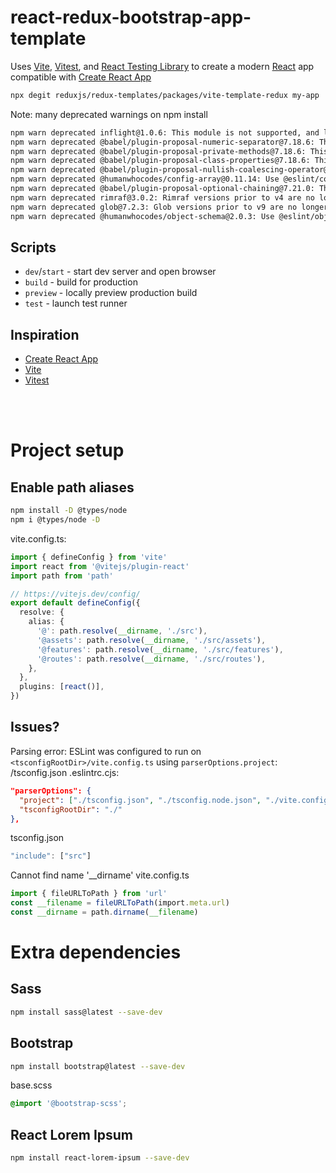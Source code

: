 # react-redux-bootstrap-app-template

Uses [Vite](https://vitejs.dev/), [Vitest](https://vitest.dev/), and [React Testing Library](https://github.com/testing-library/react-testing-library) to create a modern [React](https://react.dev/) app compatible with [Create React App](https://create-react-app.dev/)

```sh
npx degit reduxjs/redux-templates/packages/vite-template-redux my-app
```

Note: many deprecated warnings on npm install

```sh
npm warn deprecated inflight@1.0.6: This module is not supported, and leaks memory. Do not use it. Check out lru-cache if you want a good and tested way to coalesce async requests by a key value, which is much more comprehensive and powerful.
npm warn deprecated @babel/plugin-proposal-numeric-separator@7.18.6: This proposal has been merged to the ECMAScript standard and thus this plugin is no longer maintained. Please use @babel/plugin-transform-numeric-separator instead.
npm warn deprecated @babel/plugin-proposal-private-methods@7.18.6: This proposal has been merged to the ECMAScript standard and thus this plugin is no longer maintained. Please use @babel/plugin-transform-private-methods instead.
npm warn deprecated @babel/plugin-proposal-class-properties@7.18.6: This proposal has been merged to the ECMAScript standard and thus this plugin is no longer maintained. Please use @babel/plugin-transform-class-properties instead.
npm warn deprecated @babel/plugin-proposal-nullish-coalescing-operator@7.18.6: This proposal has been merged to the ECMAScript standard and thus this plugin is no longer maintained. Please use @babel/plugin-transform-nullish-coalescing-operator instead.
npm warn deprecated @humanwhocodes/config-array@0.11.14: Use @eslint/config-array instead
npm warn deprecated @babel/plugin-proposal-optional-chaining@7.21.0: This proposal has been merged to the ECMAScript standard and thus this plugin is no longer maintained. Please use @babel/plugin-transform-optional-chaining instead.
npm warn deprecated rimraf@3.0.2: Rimraf versions prior to v4 are no longer supported
npm warn deprecated glob@7.2.3: Glob versions prior to v9 are no longer supported
npm warn deprecated @humanwhocodes/object-schema@2.0.3: Use @eslint/object-schema instead
```

## Scripts

- `dev`/`start` - start dev server and open browser
- `build` - build for production
- `preview` - locally preview production build
- `test` - launch test runner

## Inspiration

- [Create React App](https://github.com/facebook/create-react-app/tree/main/packages/cra-template)
- [Vite](https://github.com/vitejs/vite/tree/main/packages/create-vite/template-react)
- [Vitest](https://github.com/vitest-dev/vitest/tree/main/examples/react-testing-lib)

<br /><br />

# Project setup

## Enable path aliases

```sh
npm install -D @types/node
npm i @types/node -D
```

vite.config.ts:

```ts
import { defineConfig } from 'vite'
import react from '@vitejs/plugin-react'
import path from 'path'

// https://vitejs.dev/config/
export default defineConfig({
  resolve: {
    alias: {
      '@': path.resolve(__dirname, './src'),
      '@assets': path.resolve(__dirname, './src/assets'),
      '@features': path.resolve(__dirname, './src/features'),
      '@routes': path.resolve(__dirname, './src/routes'),
    },
  },
  plugins: [react()],
})
```

## Issues?

Parsing error: ESLint was configured to run on `<tsconfigRootDir>/vite.config.ts` using `parserOptions.project`: <tsconfigRootDir>/tsconfig.json
.eslintrc.cjs:

```json
"parserOptions": {
  "project": ["./tsconfig.json", "./tsconfig.node.json", "./vite.config.ts"],
  "tsconfigRootDir": "./"
},
```

tsconfig.json

```ts
"include": ["src"]
```

Cannot find name '\_\_dirname'
vite.config.ts

```ts
import { fileURLToPath } from 'url'
const __filename = fileURLToPath(import.meta.url)
const __dirname = path.dirname(__filename)
```

# Extra dependencies

## Sass

```sh
npm install sass@latest --save-dev
```

## Bootstrap

```sh
npm install bootstrap@latest --save-dev
```

base.scss

```scss
@import '@bootstrap-scss';
```

## React Lorem Ipsum

```sh
npm install react-lorem-ipsum --save-dev
```

